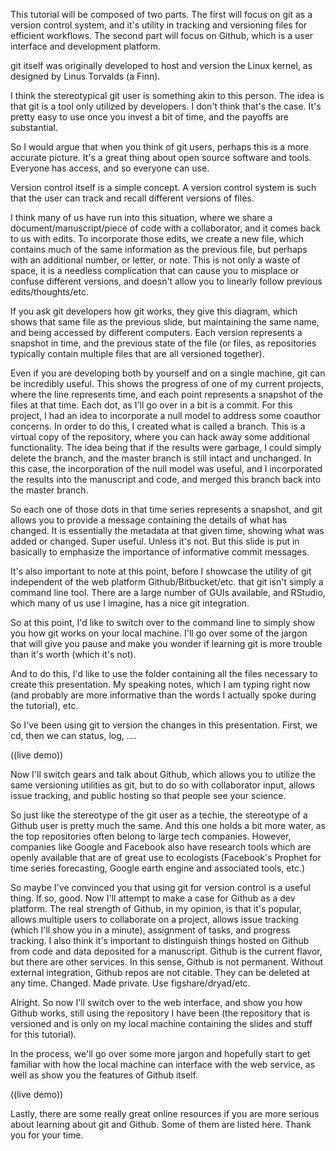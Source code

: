 This tutorial will be composed of two parts. The first will focus on git as a version control system, and it's utility in tracking and versioning files for efficient workflows. The second part will focus on Github, which is a user interface and development platform. 

git itself was originally developed to host and version the Linux kernel, as designed by Linus Torvalds (a Finn). 

I think the stereotypical git user is something akin to this person. The idea is that git is a tool only utilized by developers. I don't think that's the case. It's pretty easy to use once you invest a bit of time, and the payoffs are substantial. 

So I would argue that when you think of git users, perhaps this is a more accurate picture. It's a great thing about open source software and tools. Everyone has access, and so everyone can use. 

Version control itself is a simple concept. A version control system is such that the user can track and recall different versions of files. 

I think many of us have run into this situation, where we share a document/manuscript/piece of code with a collaborator, and it comes back to us with edits. To incorporate those edits, we create a new file, which contains much of the same information as the previous file, but perhaps with an additional number, or letter, or note. This is not only a waste of space, it is a needless complication that can cause you to misplace or confuse different versions, and doesn't allow you to linearly follow previous edits/thoughts/etc.

If you ask git developers how git works, they give this diagram, which shows that same file as the previous slide, but maintaining the same name, and being accessed by different computers. Each version represents a snapshot in time, and the previous state of the file (or files, as repositories typically contain multiple files that are all versioned together). 

Even if you are developing both by yourself and on a single machine, git can be incredibly useful. This shows the progress of one of my current projects, where the line represents time, and each point represents a snapshot of the files at that time. Each dot, as I'll go over in a bit is a commit. For this project, I had an idea to incorporate a null model to address some coauthor concerns. In order to do this, I created what is called a branch. This is a virtual copy of the repository, where you can hack away some additional functionality. The idea being that if the results were garbage, I could simply delete the branch, and the master branch is still intact and unchanged. In this case, the incorporation of the null model was useful, and I incorporated the results into the manuscript and code, and merged this branch back into the master branch. 

So each one of those dots in that time series represents a snapshot, and git allows you to provide a message containing the details of what has changed. It is essentially the metadata at that given time, showing what was added or changed. Super useful. Unless it's not. But this slide is put in basically to emphasize the importance of informative commit messages. 

It's also important to note at this point, before I showcase the utility of git independent of the web platform Github/Bitbucket/etc. that git isn't simply a command line tool. There are a large number of GUIs available, and RStudio, which many of us use I imagine, has a nice git integration. 

So at this point, I'd like to switch over to the command line to simply show you how git works on your local machine. I'll go over some of the jargon that will give you pause and make you wonder if learning git is more trouble than it's worth (which it's not).

And to do this, I'd like to use the folder containing all the files necessary to create this presentation. My speaking notes, which I am typing right now (and probably are more informative than the words I actually spoke during the tutorial), etc. 

So I've been using git to version the changes in this presentation. First, we cd, then we can status, log, ....


((live demo))

Now I'll switch gears and talk about Github, which allows you to utilize the same versioning utilities as git, but to do so with collaborator input, allows issue tracking, and public hosting so that people see your science. 

So just like the stereotype of the git user as a techie, the stereotype of a Github user is pretty much the same. And this one holds a bit more water, as the top repositories often belong to large tech companies. However, companies like Google and Facebook also have research tools which are openly available that are of great use to ecologists (Facebook's Prophet for time series forecasting, Google earth engine and associated tools, etc.)

So maybe I've convinced you that using git for version control is a useful thing. If so, good. Now I'll attempt to make a case for Github as a dev platform. The real strength of Github, in my opinion, is that it's popular, allows multiple users to collaborate on a project, allows issue tracking (which I'll show you in a minute), assignment of tasks, and progress tracking. I also think it's important to distinguish things hosted on Github from code and data deposited for a manuscript. Github is the current flavor, but there are other services. In this sense, Github is not permanent. Without external integration, Github repos are not citable. They can be deleted at any time. Changed. Made private. Use figshare/dryad/etc.

Alright. So now I'll switch over to the web interface, and show you how Github works, still using the repository I have been (the repository that is versioned and is only on my local machine containing the slides and stuff for this tutorial). 

In the process, we'll go over some more jargon and hopefully start to get familiar with how the local machine can interface with the web service, as well as show you the features of Github itself. 

((live demo))




Lastly, there are some really great online resources if you are more serious about learning about git and Github. Some of them are listed here. Thank you for your time. 

